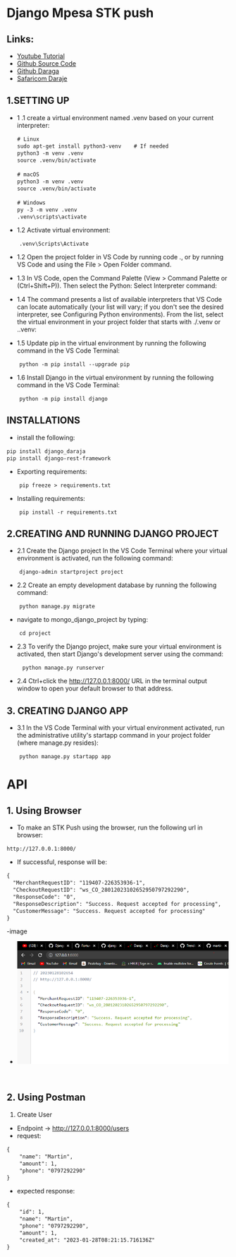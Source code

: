 # Django Mpesa STK push
## Links:
- [Youtube Tutorial](https://www.youtube.com/watch?v=CKFu3229p9Q&t=24s&ab_channel=FortuneDevAcademy)
- [Github Source Code](https://github.com/Fortune-dot/Django-STK-Push)
- [Github Daraga](https://github.com/Fortune-dot/django-daraja)
- [Safaricom Daraje](https://developer.safaricom.co.ke/)

## 1.SETTING UP 
- 1 .1 create a virtual environment named .venv based on your current interpreter:
   
    ```
    # Linux
    sudo apt-get install python3-venv    # If needed
    python3 -m venv .venv
    source .venv/bin/activate

    # macOS
    python3 -m venv .venv
    source .venv/bin/activate

    # Windows
    py -3 -m venv .venv
    .venv\scripts\activate
    ```

- 1.2 Activate virtual environment:

```
    .venv\Scripts\Activate 
```

- 1.2 Open the project folder in VS Code by running code ., or by running VS Code and using the File > Open Folder command.
- 1.3 In VS Code, open the Command Palette (View > Command Palette or (Ctrl+Shift+P)). Then select the Python: Select Interpreter command:
- 1.4 The command presents a list of available interpreters that VS Code can locate automatically (your list will vary; if you don't see the desired interpreter, see Configuring Python environments). From the list, select the virtual environment in your project folder that starts with ./.venv or .\.venv:

- 1.5 Update pip in the virtual environment by running the following command in the VS Code Terminal:

```
    python -m pip install --upgrade pip
```

- 1.6 Install Django in the virtual environment by running the following command in the VS Code Terminal:

```
    python -m pip install django
```

## INSTALLATIONS 
- install the following:

```
pip install django_daraja
pip install django-rest-framework
```

- Exporting requirements:

```
	pip freeze > requirements.txt
```

- Installing requirements:

```
	pip install -r requirements.txt
```

## 2.CREATING AND RUNNING DJANGO PROJECT
- 2.1 Create the Django project
In the VS Code Terminal where your virtual environment is activated, run the following command:

```
    django-admin startproject project
```

- 2.2 Create an empty development database by running the following command:

```
    python manage.py migrate
```

- navigate to mongo_django_project by typing:

```
    cd project
```
- 2.3 To verify the Django project, make sure your virtual environment is activated, then start Django's development server using the command:

```
     python manage.py runserver
```

- 2.4 Ctrl+click the http://127.0.0.1:8000/ URL in the terminal output window to open your default browser to that address.


## 3. CREATING DJANGO APP
- 3.1 In the VS Code Terminal with your virtual environment activated, run the administrative utility's startapp command in your project folder (where manage.py resides):

```
    python manage.py startapp app
```
 

 # API
 ## 1. Using Browser
-  To make an STK Push using the browser, run the following url in browser:

```
http://127.0.0.1:8000/
```
- If successful, response will be:

```
{
  "MerchantRequestID": "119407-226353936-1",
  "CheckoutRequestID": "ws_CO_28012023102652950797292290",
  "ResponseCode": "0",
  "ResponseDescription": "Success. Request accepted for processing",
  "CustomerMessage": "Success. Request accepted for processing"
}
```
-image
- ![Image](images/stk_success.png)

<br>

## 2. Using Postman
1. Create User
- Endpoint ->  http://127.0.0.1:8000/users
- request:

```
{
    "name": "Martin",
    "amount": 1,
    "phone": "0797292290"
}
```

- expected response:

```
{
    "id": 1,
    "name": "Martin",
    "phone": "0797292290",
    "amount": 1,
    "created_at": "2023-01-28T08:21:15.716136Z"
}
```

